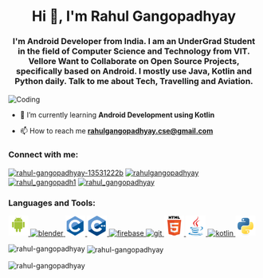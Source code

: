 <h1 align="center">Hi 👋, I'm Rahul Gangopadhyay</h1>
<h3 align="center">I'm Android Developer from India. I am an UnderGrad Student in the field of Computer Science and Technology from VIT. Vellore Want to Collaborate on Open Source Projects, specifically based on Android. I mostly use Java, Kotlin and Python daily. Talk to me about Tech, Travelling and Aviation.</h3>
<img align="center" alt="Coding" width="400" src="https://media1.giphy.com/media/qgQUggAC3Pfv687qPC/giphy.gif?cid=790b76112651a40b6e49ab05aca77b103e8666c0baa8335a&rid=giphy.gif&ct=g">

- 🌱 I’m currently learning **Android Development using Kotlin**

- 📫 How to reach me **rahulgangopadhyay.cse@gmail.com**

<h3 align="left">Connect with me:</h3>
<p align="left">
<a href="https://linkedin.com/in/rahul-gangopadhyay-13531222b" target="blank"><img align="center" src="https://raw.githubusercontent.com/rahuldkjain/github-profile-readme-generator/master/src/images/icons/Social/linked-in-alt.svg" alt="rahul-gangopadhyay-13531222b" height="30" width="40" /></a>
<a href="https://instagram.com/rahulgangopadhyay" target="blank"><img align="center" src="https://raw.githubusercontent.com/rahuldkjain/github-profile-readme-generator/master/src/images/icons/Social/instagram.svg" alt="rahulgangopadhyay" height="30" width="40" /></a>
<a href="https://www.hackerrank.com/rahul_gangopadh1" target="blank"><img align="center" src="https://raw.githubusercontent.com/rahuldkjain/github-profile-readme-generator/master/src/images/icons/Social/hackerrank.svg" alt="rahul_gangopadh1" height="30" width="40" /></a>
<a href="https://www.leetcode.com/rahul_gangopadhyay" target="blank"><img align="center" src="https://raw.githubusercontent.com/rahuldkjain/github-profile-readme-generator/master/src/images/icons/Social/leet-code.svg" alt="rahul_gangopadhyay" height="30" width="40" /></a>
</p>

<h3 align="left">Languages and Tools:</h3>
<p align="left"> <a href="https://developer.android.com" target="_blank" rel="noreferrer"> <img src="https://raw.githubusercontent.com/devicons/devicon/master/icons/android/android-original-wordmark.svg" alt="android" width="40" height="40"/> </a> <a href="https://www.blender.org/" target="_blank" rel="noreferrer"> <img src="https://download.blender.org/branding/community/blender_community_badge_white.svg" alt="blender" width="40" height="40"/> </a> <a href="https://www.cprogramming.com/" target="_blank" rel="noreferrer"> <img src="https://raw.githubusercontent.com/devicons/devicon/master/icons/c/c-original.svg" alt="c" width="40" height="40"/> </a> <a href="https://www.w3schools.com/cpp/" target="_blank" rel="noreferrer"> <img src="https://raw.githubusercontent.com/devicons/devicon/master/icons/cplusplus/cplusplus-original.svg" alt="cplusplus" width="40" height="40"/> </a> <a href="https://firebase.google.com/" target="_blank" rel="noreferrer"> <img src="https://www.vectorlogo.zone/logos/firebase/firebase-icon.svg" alt="firebase" width="40" height="40"/> </a> <a href="https://git-scm.com/" target="_blank" rel="noreferrer"> <img src="https://www.vectorlogo.zone/logos/git-scm/git-scm-icon.svg" alt="git" width="40" height="40"/> </a> <a href="https://www.w3.org/html/" target="_blank" rel="noreferrer"> <img src="https://raw.githubusercontent.com/devicons/devicon/master/icons/html5/html5-original-wordmark.svg" alt="html5" width="40" height="40"/> </a> <a href="https://www.java.com" target="_blank" rel="noreferrer"> <img src="https://raw.githubusercontent.com/devicons/devicon/master/icons/java/java-original.svg" alt="java" width="40" height="40"/> </a> <a href="https://kotlinlang.org" target="_blank" rel="noreferrer"> <img src="https://www.vectorlogo.zone/logos/kotlinlang/kotlinlang-icon.svg" alt="kotlin" width="40" height="40"/> </a> <a href="https://www.python.org" target="_blank" rel="noreferrer"> <img src="https://raw.githubusercontent.com/devicons/devicon/master/icons/python/python-original.svg" alt="python" width="40" height="40"/> </a> </p>

<p><img align="left" src="https://github-readme-stats.vercel.app/api/top-langs?username=rahul-gangopadhyay&show_icons=true&locale=en&layout=compact" alt="rahul-gangopadhyay" /></p>

<p>&nbsp;<img align="center" src="https://github-readme-stats.vercel.app/api?username=rahul-gangopadhyay&show_icons=true&locale=en" alt="rahul-gangopadhyay" /></p>

<p><img align="center" src="https://github-readme-streak-stats.herokuapp.com/?user=rahul-gangopadhyay&" alt="rahul-gangopadhyay" /></p>

